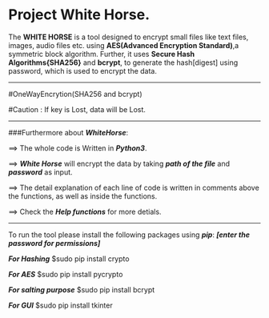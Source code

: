 Project White Horse.
====================

The **WHITE HORSE** is a tool designed to encrypt small files like text files, images, audio files etc. using **AES(Advanced Encryption Standard)**,a symmetric block algorithm. Further, it uses **Secure Hash Algorithms{SHA256}** and **bcrypt**, to generate the hash[digest] using password, which is used to encrypt the data.

--------------------------------------------------------------------------------------

#OneWayEncrytion(SHA256 and bcrypt)

#Caution : If key is Lost, data will be Lost.

--------------------------------------------------------------------------------------

###Furthermore about **_WhiteHorse_**:

==> The whole code is Written in **_Python3_**.

==> **_White Horse_** will encrypt the data by taking **_path of the file_** and **_password_** as input.

==> The detail explanation of each line of code is written in comments above the functions, as well as inside the functions.

==> Check the **_Help functions_** for more detials.

----------------------------------------------------------------------------------------

To run the tool please install the following packages using  **_pip_**:
**_[enter the password for permissions]_**


**_For Hashing_**
$sudo pip install crypto

**_For AES_**
$sudo pip install pycrypto

**_For salting purpose_**
$sudo pip install bcrypt

**_For GUI_**
$sudo pip install tkinter
